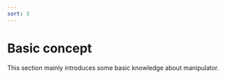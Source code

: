 ```yaml
---
sort: 3
---
```


# Basic concept

This section mainly introduces some basic knowledge about manipulator.
